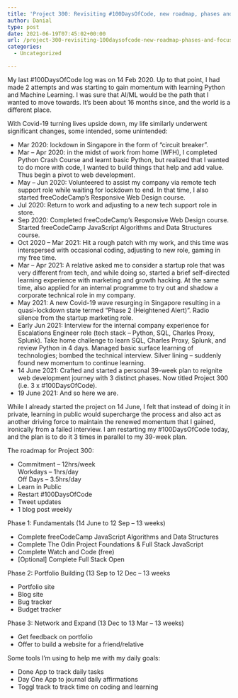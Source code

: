 ```yaml
---
title: 'Project 300: Revisiting #100DaysOfCode, new roadmap, phases and focus.'
author: Danial
type: post
date: 2021-06-19T07:45:02+00:00
url: /project-300-revisiting-100daysofcode-new-roadmap-phases-and-focus/
categories:
  - Uncategorized

---
```

My last #100DaysOfCode log was on 14 Feb 2020. Up to that point, I had made 2 attempts and was starting to gain momentum with learning Python and Machine Learning. I was sure that AI/ML would be the path that I wanted to move towards. It’s been about 16 months since, and the world is a different place.

With Covid-19 turning lives upside down, my life similarly underwent significant changes, some intended, some unintended:

  * Mar 2020: lockdown in Singapore in the form of “circuit breaker”.
  * Mar &#8211; Apr 2020: in the midst of work from home (WFH), I completed Python Crash Course and learnt basic Python, but realized that I wanted to do more with code, I wanted to build things that help and add value. Thus begin a pivot to web development.
  * May &#8211; Jun 2020: Volunteered to assist my company via remote tech support role while waiting for lockdown to end. In that time, I also started freeCodeCamp’s Responsive Web Design course.
  * Jul 2020: Return to work and adjusting to a new tech support role in store.
  * Sep 2020: Completed freeCodeCamp’s Responsive Web Design course. Started freeCodeCamp JavaScript Algorithms and Data Structures course.
  * Oct 2020 &#8211; Mar 2021: Hit a rough patch with my work, and this time was interspersed with occasional coding, adjusting to new role, gaming in my free time.
  * Mar &#8211; Apr 2021: A relative asked me to consider a startup role that was very different from tech, and while doing so, started a brief self-directed learning experience with marketing and growth hacking. At the same time, also applied for an internal programme to try out and shadow a corporate technical role in my company.
  * May 2021: A new Covid-19 wave resurging in Singapore resulting in a quasi-lockdown state termed “Phase 2 (Heightened Alert)”. Radio silence from the startup marketing role.
  * Early Jun 2021: Interview for the internal company experience for Escalations Engineer role (tech stack &#8211; Python, SQL, Charles Proxy, Splunk). Take home challenge to learn SQL, Charles Proxy, Splunk, and review Python in 4 days. Managed basic surface learning of technologies; bombed the technical interview. Silver lining &#8211; suddenly found new momentum to continue learning.
  * 14 June 2021: Crafted and started a personal 39-week plan to reignite web development journey with 3 distinct phases. Now titled Project 300 (i.e. 3 x #100DaysOfCode).
  * 19 June 2021: And so here we are.

While I already started the project on 14 June, I felt that instead of doing it in private, learning in public would supercharge the process and also act as another driving force to maintain the renewed momentum that I gained, ironically from a failed interview. I am restarting my #100DaysOfCode today, and the plan is to do it 3 times in parallel to my 39-week plan.

The roadmap for Project 300:

  * Commitment &#8211; 12hrs/week  
    Workdays &#8211; 1hrs/day  
    Off Days &#8211; 3.5hrs/day
  * Learn in Public
  * Restart #100DaysOfCode
  * Tweet updates
  * 1 blog post weekly

Phase 1: Fundamentals (14 June to 12 Sep &#8211; 13 weeks)

  * Complete freeCodeCamp JavaScript Algorithms and Data Structures
  * Complete The Odin Project Foundations & Full Stack JavaScript
  * Complete Watch and Code (free)
  * [Optional] Complete Full Stack Open

Phase 2: Portfolio Building (13 Sep to 12 Dec &#8211; 13 weeks

  * Portfolio site
  * Blog site
  * Bug tracker
  * Budget tracker

Phase 3: Network and Expand (13 Dec to 13 Mar &#8211; 13 weeks)

  * Get feedback on portfolio
  * Offer to build a website for a friend/relative

Some tools I&#8217;m using to help me with my daily goals:

  * Done App to track daily tasks
  * Day One App to journal daily affirmations
  * Toggl track to track time on coding and learning